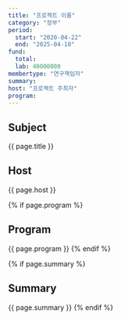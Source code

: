 ```yaml
---
title: "프로젝트 이름"
category: "정부"
period:
  start: "2020-04-22"
  end: "2025-04-10"
fund:
  total:
  lab: 40000000
membertype: "연구책임자"
summary:
host: "프로젝트 주최자"
program:
---
```

## Subject
{{ page.title }}

## Host
{{ page.host }}

{% if page.program %}
## Program
{{ page.program }}
{% endif %}

{% if page.summary %}
## Summary
{{ page.summary }}
{% endif %}
